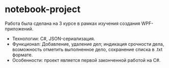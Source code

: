 # notebook-project
Работа была сделана на 3 курсе в рамках изучения создания WPF-приложений.
- Технологии: C#, JSON-сериализация.
- Функционал: Добавление, удаление дел; индикация срочности дела, возможность отметить выполненное дело, сохранение списка в .txt формате.
- Особенности: проект является первой законченной работой на C#.
